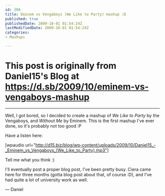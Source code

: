```yaml
---
id: 206
title: Eminem vs Vengaboys (We Like to Party) mashup :D
published: true
publishedDate: 2009-10-01 01:54:24Z
lastModifiedDate: 2009-10-01 01:54:24Z
categories:
- Mashups

---
```


# This post is originally from Daniel15's Blog at https://d.sb/2009/10/eminem-vs-vengaboys-mashup

---

Well, I got bored, so I decided to create a mashup of *We Like to Party* by the Vengaboys, and *Without Me* by Eminem. This is the first mashup I've ever done, so it's probably not too good :P  

Have a listen here:  

[wpaudio url="http://d15.biz/blog/wp-content/uploads/2009/10/Daniel15_-_Eminem_vs_Vengaboys_(We_Like_to_Party).mp3"]

Tell me what you think :)

I'll eventually post a proper blog post, I've been pretty busy. Ciera came here for three months (gotta blog post about that, of course :D), and I've had quite a lot of university work as well.

 — Daniel

